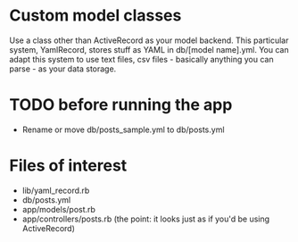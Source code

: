 # Custom model classes

Use a class other than ActiveRecord as your model backend. This particular system, YamlRecord, stores stuff as YAML in db/[model name].yml. You can adapt this system to use text files, csv files - basically anything you can parse - as your data storage.

# TODO before running the app

* Rename or move db/posts_sample.yml to db/posts.yml

# Files of interest

* lib/yaml_record.rb
* db/posts.yml
* app/models/post.rb
* app/controllers/posts.rb (the point: it looks just as if you'd be using ActiveRecord)